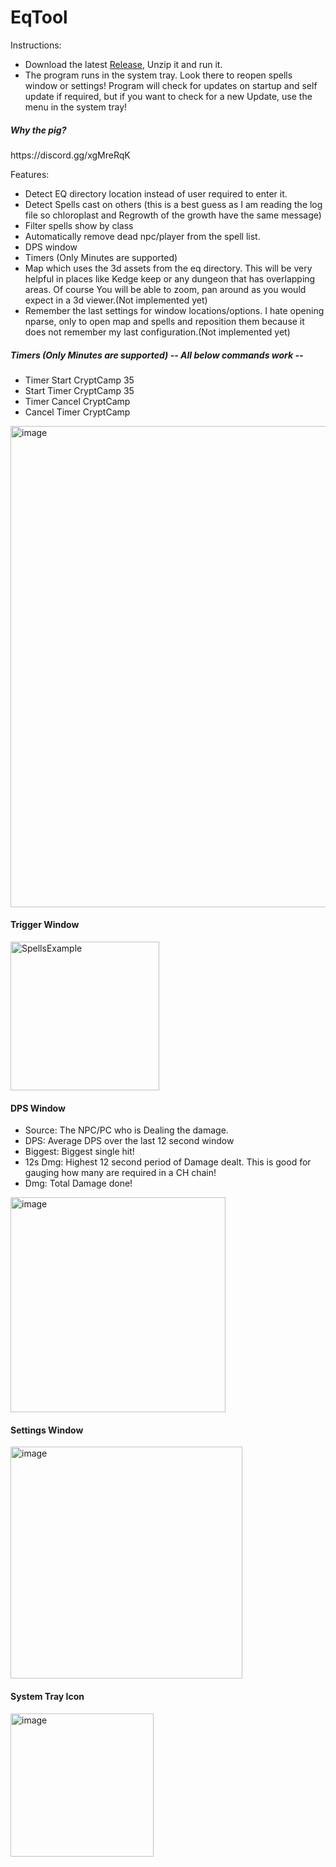 # EqTool

Instructions:
<ul>
<li>
Download the latest <a href="https://github.com/smasherprog/EqTool/releases">Release</a>, Unzip it and run it.
</li>
<li>The program runs in the system tray. Look there to reopen spells window or settings! Program will check for updates on startup and self update if required, but if you want to check for a new Update, use the menu in the system tray!</li>
</ul>
<h5>Why the pig?</h5>
<p>https://discord.gg/xgMreRqK</p>
Features:
<br/>
<ul>
<li>Detect EQ directory location instead of user required to enter it.</li> 
<li>Detect Spells cast on others (this is a best guess as I am reading the log file so chloroplast and Regrowth of the growth have the same message)</li>
<li>Filter spells show by class</li> 
<li>Automatically remove dead npc/player from the spell list.</li>
<li>DPS window</li>
<li>Timers (Only Minutes are supported)</li>
<li>Map which uses the 3d assets from the eq directory. This will be very helpful in places like Kedge keep or any dungeon that has overlapping areas. Of course You will be able to zoom, pan around as you would expect in a 3d viewer.(Not implemented yet)</li>
<li>Remember the last settings for window locations/options. I hate opening nparse, only to open map and spells and reposition them because it does not remember my last configuration.(Not implemented yet)</li>
</ul>
<h5>Timers (Only Minutes are supported) -- All below commands work --</h5>
<ul>
<li>Timer Start CryptCamp 35</li>
<li>Start Timer CryptCamp 35</li>
<li>Timer Cancel CryptCamp</li>
<li>Cancel Timer CryptCamp</li>
</ul>
<img width="770" alt="image" src="https://user-images.githubusercontent.com/3393733/203874001-151ee3ab-4610-4cea-80e9-f5d727b74979.png">
<h4>Trigger Window</h4>
<img width="238" alt="SpellsExample" src="https://user-images.githubusercontent.com/3393733/203874211-8ecfa5f3-9e2a-49e5-8584-c7223844d85a.png">
<h4>DPS Window</h4>
<ul>
  <li>Source: The NPC/PC who is Dealing the damage.</li>
   <li>DPS: Average DPS over the last 12 second window</li>
   <li>Biggest: Biggest single hit!</li>
   <li>12s Dmg: Highest 12 second period of Damage dealt. This is good for gauging how many are required in a CH chain!</li>
   <li>Dmg: Total Damage done!</li>
</ul>
<img width="344" alt="image" src="https://user-images.githubusercontent.com/3393733/206924284-f4f32fca-76b9-4835-8c26-0aa01e4cc61a.png"> 
<h4>Settings Window</h4>
<img width="371" alt="image" src="https://user-images.githubusercontent.com/3393733/203874278-60c99f84-c455-40e2-a96f-c56d7151f5a4.png">
<h4>System Tray Icon</h4>
<img width="229" alt="image" src="https://user-images.githubusercontent.com/3393733/206924345-54cfa14c-b0d8-4e37-bb9a-1cb2a6e902c9.png">



